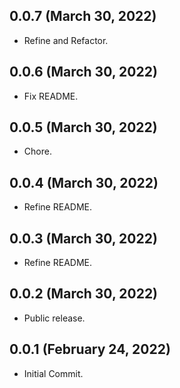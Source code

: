 ## 0.0.7 (March 30, 2022)

- Refine and Refactor.

## 0.0.6 (March 30, 2022)

- Fix README.

## 0.0.5 (March 30, 2022)

- Chore.

## 0.0.4 (March 30, 2022)

- Refine README.

## 0.0.3 (March 30, 2022)

- Refine README.

## 0.0.2 (March 30, 2022)

- Public release.

## 0.0.1 (February 24, 2022)

- Initial Commit.
